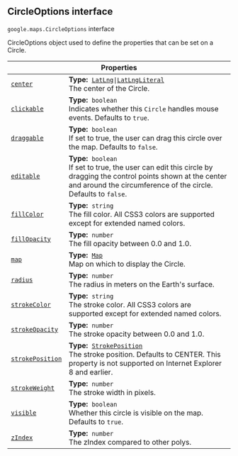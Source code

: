
<h2 id="CircleOptions">CircleOptions interface</h2>
<p>
<code><span itemprop="path">google.maps</span>.<span itemprop="name">CircleOptions</span></code>
interface
</p>
<p>CircleOptions object used to define the properties that can be set on a Circle.</p>
<div class="devsite-table-wrapper"><table class="properties responsive" summary="interface CircleOptions - Properties">
<thead>
<tr><th colspan="2">Properties</th>
</tr></thead>
<tbody>
<tr id="CircleOptions.center">
<td itemprop="property"><code><a class="secret-link" href="#CircleOptions.center"><span>center</span></a></code></td>
<td><div><strong>Type:</strong>&nbsp; <code><a href="LatLng.md">LatLng</a>|<a href="LatLngLiteral.md">LatLngLiteral</a></code></div>
<div class="desc">The center of the Circle.</div></td>
</tr>
<tr id="CircleOptions.clickable">
<td itemprop="property"><code><a class="secret-link" href="#CircleOptions.clickable"><span>clickable</span></a></code></td>
<td><div><strong>Type:</strong>&nbsp; <code>boolean</code></div>
<div class="desc">Indicates whether this <code>Circle</code> handles mouse events. Defaults to <code>true</code>.</div></td>
</tr>
<tr id="CircleOptions.draggable">
<td itemprop="property"><code><a class="secret-link" href="#CircleOptions.draggable"><span>draggable</span></a></code></td>
<td><div><strong>Type:</strong>&nbsp; <code>boolean</code></div>
<div class="desc">If set to true, the user can drag this circle over the map. Defaults to <code>false</code>.</div></td>
</tr>
<tr id="CircleOptions.editable">
<td itemprop="property"><code><a class="secret-link" href="#CircleOptions.editable"><span>editable</span></a></code></td>
<td><div><strong>Type:</strong>&nbsp; <code>boolean</code></div>
<div class="desc">If set to true, the user can edit this circle by dragging the control points shown at the center and around the circumference of the circle. Defaults to <code>false</code>.</div></td>
</tr>
<tr id="CircleOptions.fillColor">
<td itemprop="property"><code><a class="secret-link" href="#CircleOptions.fillColor"><span>fillColor</span></a></code></td>
<td><div><strong>Type:</strong>&nbsp; <code>string</code></div>
<div class="desc">The fill color. All CSS3 colors are supported except for extended named colors.</div></td>
</tr>
<tr id="CircleOptions.fillOpacity">
<td itemprop="property"><code><a class="secret-link" href="#CircleOptions.fillOpacity"><span>fillOpacity</span></a></code></td>
<td><div><strong>Type:</strong>&nbsp; <code>number</code></div>
<div class="desc">The fill opacity between 0.0 and 1.0.</div></td>
</tr>
<tr id="CircleOptions.map">
<td itemprop="property"><code><a class="secret-link" href="#CircleOptions.map"><span>map</span></a></code></td>
<td><div><strong>Type:</strong>&nbsp; <code><a href="Map.md">Map</a></code></div>
<div class="desc">Map on which to display the Circle.</div></td>
</tr>
<tr id="CircleOptions.radius">
<td itemprop="property"><code><a class="secret-link" href="#CircleOptions.radius"><span>radius</span></a></code></td>
<td><div><strong>Type:</strong>&nbsp; <code>number</code></div>
<div class="desc">The radius in meters on the Earth's surface.</div></td>
</tr>
<tr id="CircleOptions.strokeColor">
<td itemprop="property"><code><a class="secret-link" href="#CircleOptions.strokeColor"><span>strokeColor</span></a></code></td>
<td><div><strong>Type:</strong>&nbsp; <code>string</code></div>
<div class="desc">The stroke color. All CSS3 colors are supported except for extended named colors.</div></td>
</tr>
<tr id="CircleOptions.strokeOpacity">
<td itemprop="property"><code><a class="secret-link" href="#CircleOptions.strokeOpacity"><span>strokeOpacity</span></a></code></td>
<td><div><strong>Type:</strong>&nbsp; <code>number</code></div>
<div class="desc">The stroke opacity between 0.0 and 1.0.</div></td>
</tr>
<tr id="CircleOptions.strokePosition">
<td itemprop="property"><code><a class="secret-link" href="#CircleOptions.strokePosition"><span>strokePosition</span></a></code></td>
<td><div><strong>Type:</strong>&nbsp; <code><a href="StrokePosition.md">StrokePosition</a></code></div>
<div class="desc">The stroke position. Defaults to CENTER. This property is not supported on Internet Explorer 8 and earlier.</div></td>
</tr>
<tr id="CircleOptions.strokeWeight">
<td itemprop="property"><code><a class="secret-link" href="#CircleOptions.strokeWeight"><span>strokeWeight</span></a></code></td>
<td><div><strong>Type:</strong>&nbsp; <code>number</code></div>
<div class="desc">The stroke width in pixels.</div></td>
</tr>
<tr id="CircleOptions.visible">
<td itemprop="property"><code><a class="secret-link" href="#CircleOptions.visible"><span>visible</span></a></code></td>
<td><div><strong>Type:</strong>&nbsp; <code>boolean</code></div>
<div class="desc">Whether this circle is visible on the map. Defaults to <code>true</code>.</div></td>
</tr>
<tr id="CircleOptions.zIndex">
<td itemprop="property"><code><a class="secret-link" href="#CircleOptions.zIndex"><span>zIndex</span></a></code></td>
<td><div><strong>Type:</strong>&nbsp; <code>number</code></div>
<div class="desc">The zIndex compared to other polys.</div></td>
</tr>
</tbody>
</table></div>
<script src="replace_links.js"></script>
